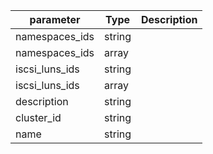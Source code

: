 | parameter | Type | Description |
| ----------- | ----------- |----------- |
| namespaces_ids  |  string  |    |
| namespaces_ids  |  array  |    |
| iscsi_luns_ids  |  string  |    |
| iscsi_luns_ids  |  array  |    |
| description  |  string  |    |
| cluster_id  |  string  |    |
| name  |  string  |    |